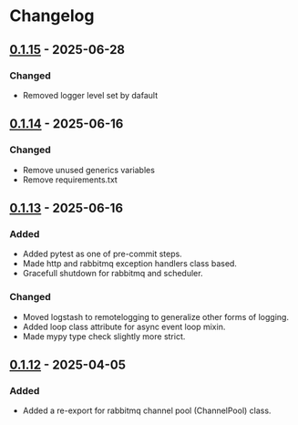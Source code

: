 # Changelog

## [0.1.15] - 2025-06-28

### Changed

- Removed logger level set by dafault


## [0.1.14] - 2025-06-16

### Changed

- Remove unused generics variables
- Remove requirements.txt


## [0.1.13] - 2025-06-16

### Added

- Added pytest as one of pre-commit steps.
- Made http and rabbitmq exception handlers class based.
- Gracefull shutdown for rabbitmq and scheduler.

### Changed

- Moved logstash to remotelogging to generalize other forms of logging.
- Added loop class attribute for async event loop mixin.
- Made mypy type check slightly more strict.


## [0.1.12] - 2025-04-05

### Added

- Added a re-export for rabbitmq channel pool (ChannelPool) class.


[0.1.15]: https://github.com/Qena-Digital-Lending/qena-shared-kernel/compare/v0.1.14...v0.1.15
[0.1.14]: https://github.com/Qena-Digital-Lending/qena-shared-kernel/compare/v0.1.13...v0.1.14
[0.1.13]: https://github.com/Qena-Digital-Lending/qena-shared-kernel/compare/v0.1.12...v0.1.13
[0.1.12]: https://github.com/Qena-Digital-Lending/qena-shared-kernel/compare/v0.1.11...v0.1.12
